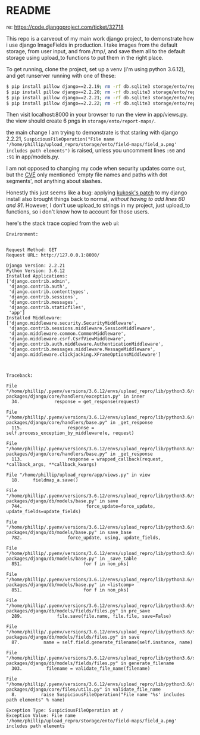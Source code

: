 README
======

re: https://code.djangoproject.com/ticket/32718

This repo is a carveout of my main work django project, to demonstrate how i use django ImageFields in production.
I take images from the default storage, from user input, and from /tmp/, and save them all to the default storage using upload_to functions to put them in the right place.

To get running, clone the project, set up a venv (i'm using python 3.6.12), and get runserver running with one of these:

```bash
$ pip install pillow django==2.2.19; rm -rf db.sqlite3 storage/ento/report-maps/*; ./manage.py migrate; ./manage.py runserver
$ pip install pillow django==2.2.20; rm -rf db.sqlite3 storage/ento/report-maps/*; ./manage.py migrate; ./manage.py runserver
$ pip install pillow django==2.2.21; rm -rf db.sqlite3 storage/ento/report-maps/*; ./manage.py migrate; ./manage.py runserver
$ pip install pillow django==2.2.22; rm -rf db.sqlite3 storage/ento/report-maps/*; ./manage.py migrate; ./manage.py runserver
```

Then visit localhost:8000 in your browser to run the view in app/views.py. the view should create 6 pngs in `storage/ento/report-maps/`.

the main change I am trying to demonstrate is that staring with django 2.2.21,
`SuspiciousFileOperation("File name '/home/phillip/upload_repro/storage/ento/field-maps/field_a.png' includes path elements")` is raised,
unless you uncomment lines `:60` and `:91` in app/models.py.

I am not opposed to changing my code when security updates come out, but the [CVE](https://www.djangoproject.com/weblog/2021/may/04/security-releases/)
only mentioned 'empty file names and paths with dot segments',
not anything about slashes.

Honestly this just seems like a bug: applying [kukosk's patch](https://github.com/django/django/pull/14354/files) to my django install also brought things back to normal, _without having to add lines 60 and 91_.
However, I don't use upload_to strings in my project, just upload_to functions, so i don't know how to account for those users.

here's the stack trace copied from the web ui:

```
Environment:


Request Method: GET
Request URL: http://127.0.0.1:8000/

Django Version: 2.2.21
Python Version: 3.6.12
Installed Applications:
['django.contrib.admin',
 'django.contrib.auth',
 'django.contrib.contenttypes',
 'django.contrib.sessions',
 'django.contrib.messages',
 'django.contrib.staticfiles',
 'app']
Installed Middleware:
['django.middleware.security.SecurityMiddleware',
 'django.contrib.sessions.middleware.SessionMiddleware',
 'django.middleware.common.CommonMiddleware',
 'django.middleware.csrf.CsrfViewMiddleware',
 'django.contrib.auth.middleware.AuthenticationMiddleware',
 'django.contrib.messages.middleware.MessageMiddleware',
 'django.middleware.clickjacking.XFrameOptionsMiddleware']



Traceback:

File "/home/phillip/.pyenv/versions/3.6.12/envs/upload_repro/lib/python3.6/site-packages/django/core/handlers/exception.py" in inner
  34.             response = get_response(request)

File "/home/phillip/.pyenv/versions/3.6.12/envs/upload_repro/lib/python3.6/site-packages/django/core/handlers/base.py" in _get_response
  115.                 response = self.process_exception_by_middleware(e, request)

File "/home/phillip/.pyenv/versions/3.6.12/envs/upload_repro/lib/python3.6/site-packages/django/core/handlers/base.py" in _get_response
  113.                 response = wrapped_callback(request, *callback_args, **callback_kwargs)

File "/home/phillip/upload_repro/app/views.py" in view
  18.     fieldmap_a.save()

File "/home/phillip/.pyenv/versions/3.6.12/envs/upload_repro/lib/python3.6/site-packages/django/db/models/base.py" in save
  744.                        force_update=force_update, update_fields=update_fields)

File "/home/phillip/.pyenv/versions/3.6.12/envs/upload_repro/lib/python3.6/site-packages/django/db/models/base.py" in save_base
  782.                 force_update, using, update_fields,

File "/home/phillip/.pyenv/versions/3.6.12/envs/upload_repro/lib/python3.6/site-packages/django/db/models/base.py" in _save_table
  851.                       for f in non_pks]

File "/home/phillip/.pyenv/versions/3.6.12/envs/upload_repro/lib/python3.6/site-packages/django/db/models/base.py" in <listcomp>
  851.                       for f in non_pks]

File "/home/phillip/.pyenv/versions/3.6.12/envs/upload_repro/lib/python3.6/site-packages/django/db/models/fields/files.py" in pre_save
  289.             file.save(file.name, file.file, save=False)

File "/home/phillip/.pyenv/versions/3.6.12/envs/upload_repro/lib/python3.6/site-packages/django/db/models/fields/files.py" in save
  87.         name = self.field.generate_filename(self.instance, name)

File "/home/phillip/.pyenv/versions/3.6.12/envs/upload_repro/lib/python3.6/site-packages/django/db/models/fields/files.py" in generate_filename
  303.         filename = validate_file_name(filename)

File "/home/phillip/.pyenv/versions/3.6.12/envs/upload_repro/lib/python3.6/site-packages/django/core/files/utils.py" in validate_file_name
  8.         raise SuspiciousFileOperation("File name '%s' includes path elements" % name)

Exception Type: SuspiciousFileOperation at /
Exception Value: File name '/home/phillip/upload_repro/storage/ento/field-maps/field_a.png' includes path elements
```
